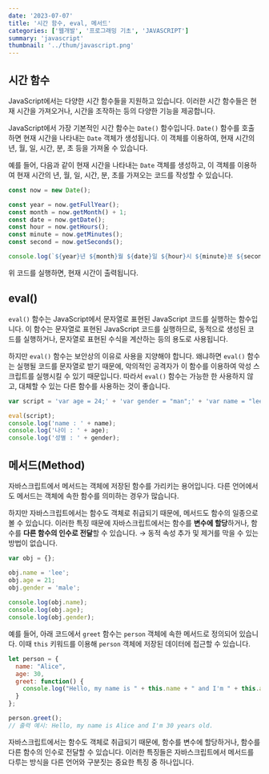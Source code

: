 ```yaml
---
date: '2023-07-07'
title: '시간 함수, eval, 메서드'
categories: ['웹개발', '프로그래밍 기초', 'JAVASCRIPT']
summary: 'javascript'
thumbnail: '../thum/javascript.png'
---
```


## 시간 함수

JavaScript에서는 다양한 시간 함수들을 지원하고 있습니다. 이러한 시간 함수들은 현재 시간을 가져오거나, 시간을 조작하는 등의 다양한 기능을 제공합니다.

JavaScript에서 가장 기본적인 시간 함수는 `Date()` 함수입니다. `Date()` 함수를 호출하면 현재 시간을 나타내는 `Date` 객체가 생성됩니다. 이 객체를 이용하여, 현재 시간의 년, 월, 일, 시간, 분, 초 등을 가져올 수 있습니다.

예를 들어, 다음과 같이 현재 시간을 나타내는 `Date` 객체를 생성하고, 이 객체를 이용하여 현재 시간의 년, 월, 일, 시간, 분, 초를 가져오는 코드를 작성할 수 있습니다.

```jsx
const now = new Date();

const year = now.getFullYear();
const month = now.getMonth() + 1;
const date = now.getDate();
const hour = now.getHours();
const minute = now.getMinutes();
const second = now.getSeconds();

console.log(`${year}년 ${month}월 ${date}일 ${hour}시 ${minute}분 ${second}초`);

```

위 코드를 실행하면, 현재 시간이 출력됩니다.

## eval()

`eval()` 함수는 JavaScript에서 문자열로 표현된 JavaScript 코드를 실행하는 함수입니다. 이 함수는 문자열로 표현된 JavaScript 코드를 실행하므로, 동적으로 생성된 코드를 실행하거나, 문자열로 표현된 수식을 계산하는 등의 용도로 사용됩니다.

하지만 `eval()` 함수는 보안상의 이유로 사용을 지양해야 합니다. 왜냐하면 `eval()` 함수는 실행될 코드를 문자열로 받기 때문에, 악의적인 공격자가 이 함수를 이용하여 악성 스크립트를 실행시킬 수 있기 때문입니다. 따라서 `eval()` 함수는 가능한 한 사용하지 않고, 대체할 수 있는 다른 함수를 사용하는 것이 좋습니다.

```jsx
var script = 'var age = 24;' + 'var gender = "man";' + 'var name = "lee";' + 'alert("이름 : " + name + ", 나이 : " + age + ", 성별 : " + gender)';

eval(script);
console.log('name : ' + name);
console.log('나이 : ' + age);
console.log('성별 : ' + gender);
```

## 메서드(Method)

자바스크립트에서 메서드는 객체에 저장된 함수를 가리키는 용어입니다. 다른 언어에서도 메서드는 객체에 속한 함수를 의미하는 경우가 많습니다.

하지만 자바스크립트에서는 함수도 객체로 취급되기 때문에, 메서드도 함수의 일종으로 볼 수 있습니다. 이러한 특징 때문에 자바스크립트에서는 함수를 **변수에 할당**하거나, 함수를 **다른 함수의 인수로 전달**할 수 있습니다. → 동적 속성 추가 및 제거를 막을 수 있는 방법이 없습니다.

```jsx
var obj = {};

obj.name = 'lee';
obj.age = 21;
obj.gender = 'male';
        
console.log(obj.name);
console.log(obj.age);
console.log(obj.gender);
```

예를 들어, 아래 코드에서 `greet` 함수는 `person` 객체에 속한 메서드로 정의되어 있습니다. 이때 `this` 키워드를 이용해 `person` 객체에 저장된 데이터에 접근할 수 있습니다.

```jsx
let person = {
  name: "Alice",
  age: 30,
  greet: function() {
    console.log("Hello, my name is " + this.name + " and I'm " + this.age + " years old.");
  }
};

person.greet();
// 출력 예시: Hello, my name is Alice and I'm 30 years old.
```

자바스크립트에서는 함수도 객체로 취급되기 때문에, 함수를 변수에 할당하거나, 함수를 다른 함수의 인수로 전달할 수 있습니다. 이러한 특징들은 자바스크립트에서 메서드를 다루는 방식을 다른 언어와 구분짓는 중요한 특징 중 하나입니다.